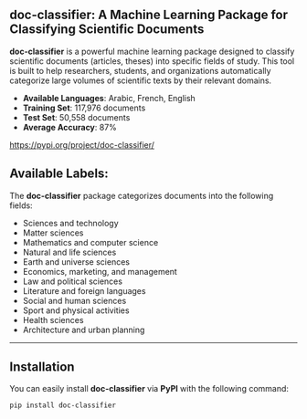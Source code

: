 ## **doc-classifier**: A Machine Learning Package for Classifying Scientific Documents

**doc-classifier** is a powerful machine learning package designed to classify scientific documents (articles, theses) into specific fields of study. This tool is built to help researchers, students, and organizations automatically categorize large volumes of scientific texts by their relevant domains.

- **Available Languages**: Arabic, French, English
- **Training Set**: 117,976 documents
- **Test Set**: 50,558 documents
- **Average Accuracy**: 87%

https://pypi.org/project/doc-classifier/

## Available Labels:

The **doc-classifier** package categorizes documents into the following fields:

- Sciences and technology
- Matter sciences
- Mathematics and computer science
- Natural and life sciences
- Earth and universe sciences
- Economics, marketing, and management
- Law and political sciences
- Literature and foreign languages
- Social and human sciences
- Sport and physical activities
- Health sciences
- Architecture and urban planning

---

## Installation

You can easily install **doc-classifier** via **PyPI** with the following command:

```bash
pip install doc-classifier
